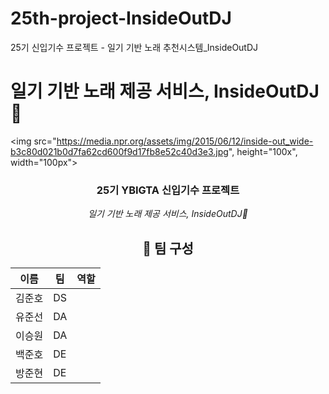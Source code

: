 # 25th-project-InsideOutDJ

25기 신입기수 프로젝트 - 일기 기반 노래 추천시스템\_InsideOutDJ

# 일기 기반 노래 제공 서비스, InsideOutDJ🥳

<img src="https://media.npr.org/assets/img/2015/06/12/inside-out_wide-b3c80d021b0d7fa62cd600f9d17fb8e52c40d3e3.jpg", height="100x", width="100px">

<div align="center">
<h3>25기 YBIGTA 신입기수 프로젝트</h3>

<em> 일기 기반 노래 제공 서비스, InsideOutDJ🥳 </em>

## 👥 팀 구성

| 이름   | 팀  | 역할 |
| ------ | --- | ---- |
| 김준호 | DS  |      |
| 유준선 | DA  |      |
| 이승원 | DA  |      |
| 백준호 | DE  |      |
| 방준현 | DE  |      |
